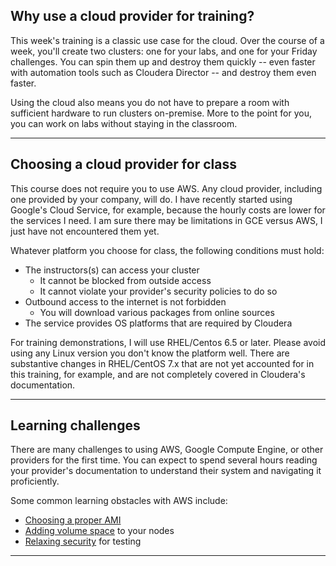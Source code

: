 ## Why use a cloud provider for training?

This week's training is a classic use case for the cloud. Over the
course of a week, you'll create two clusters: one for your labs, and
one for your Friday challenges. You can spin them up and destroy them
quickly -- even faster with automation tools such as Cloudera Director --
and destroy them even faster.

Using the cloud also means you do not have to prepare a
room with sufficient hardware to run clusters on-premise. More to the point
for you, you can work on labs without staying in the classroom.

---

## Choosing a cloud provider for class

This course does not require you to use AWS. Any cloud provider,
including one provided by your company, will do. I have recently
started using Google's Cloud Service, for example, because the
hourly costs are lower for the services I need. I am sure there may
be limitations in GCE versus AWS, I just have not encountered them
yet.

Whatever platform you choose for class, the following conditions must hold:

* The instructors(s) can access your cluster
    * It cannot be blocked from outside access
    * It cannot violate your provider's security policies to do so
* Outbound access to the internet is not forbidden
    * You will download various packages from online sources
* The service provides OS platforms that are required by Cloudera

For training demonstrations, I will use RHEL/Centos 6.5 or later.
Please avoid using any Linux version you don't know the platform well. There
are substantive changes in RHEL/CentOS 7.x that are not yet accounted
for in this training, for example, and are not completely covered in
Cloudera's documentation.

---

## Learning challenges

There are many challenges to using AWS, Google Compute Engine, or
other providers for the first time. You can expect to spend several
hours reading your provider's documentation to understand their
system and navigating it proficiently.

 Some common learning obstacles
with AWS include:
* [Choosing a proper AMI](http://www.cloudera.com/documentation/director/latest/topics/director_deployment_ami.html)
* [Adding volume space](http://docs.aws.amazon.com/AWSEC2/latest/UserGuide/ebs-expand-volume.html) to your nodes
* [Relaxing security](http://docs.aws.amazon.com/AWSEC2/latest/UserGuide/using-network-security.html) for testing

---
